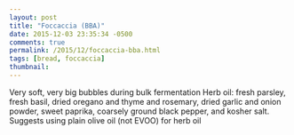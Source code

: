 ```yaml
---
layout: post
title: "Foccaccia (BBA)"
date: 2015-12-03 23:35:34 -0500
comments: true
permalink: /2015/12/foccaccia-bba.html
tags: [bread, foccaccia]
thumbnail:
---
```


Very soft, very big bubbles during bulk fermentation
Herb oil: fresh parsley, fresh basil, dried oregano and thyme and
rosemary, dried garlic and onion powder, sweet paprika, coarsely ground
black pepper, and kosher salt. Suggests using plain olive oil (not EVOO) 
for herb oil
